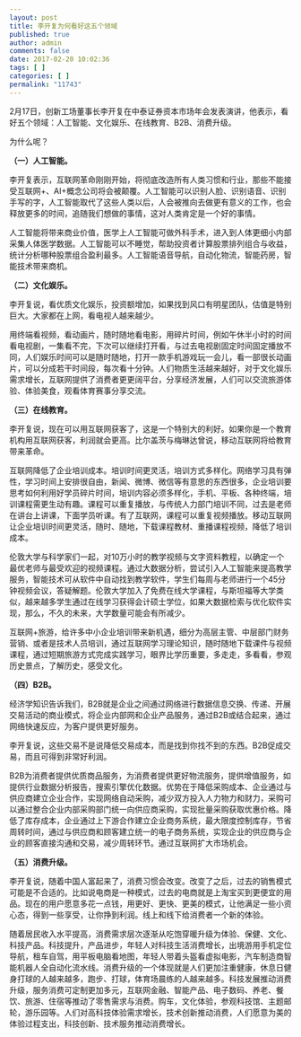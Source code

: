```yaml
---
layout: post
title: 李开复为何看好这五个领域
published: true
author: admin
comments: false
date: 2017-02-20 10:02:36
tags: [ ]
categories: [ ]
permalink: "11743"
---
```

2月17日，创新工场董事长李开复在中泰证券资本市场年会发表演讲，他表示，看好五个领域：人工智能、文化娱乐、在线教育、B2B、消费升级。

为什么呢？

**（一）人工智能。**

李开复表示，互联网革命刚刚开始，将彻底改造所有人类习惯和行业，那些不能接受互联网+、AI+概念公司将会被颠覆。人工智能可以识别人脸、识别语音、识别手写的字，人工智能取代了这些人类以后，人会被推向去做更有意义的工作，也会释放更多的时间，追随我们想做的事情，这对人类肯定是一个好的事情。
  
人工智能将带来商业价值，医学上人工智能可做外科手术，进入到人体更细小内部采集人体医学数据。人工智能可以不睡觉，帮助投资者计算股票排列组合与收益，统计分析哪种股票组合盈利最多。人工智能语音导航，自动化物流，智能药房，智能技术带来商机。

**（二）文化娱乐。**

李开复说，看优质文化娱乐，投资额增加，如果找到风口有明星团队，估值是特别巨大。大家都在上网，看电视人越来越少。
  
用终端看视频，看动画片，随时随地看电影，用碎片时间，例如午休半小时的时间看电视剧，一集看不完，下次可以继续打开看，与过去电视剧固定时间固定播放不同，人们娱乐时间可以是随时随地，打开一款手机游戏玩一会儿，看一部很长动画片，可以分成若干时间段，每次看十分钟。人们物质生活越来越好，对于文化娱乐需求增长，互联网提供了消费者更更阔平台，分享经济发展，人们可以交流旅游体验、体验美食，观看体育赛事分享交流。

**（三）在线教育。**

李开复说，现在可以用互联网获客了，这是一个特别大的利好。如果你是一个教育机构用互联网获客，利润就会更高。比尔盖茨与梅琳达曾说，移动互联网将给教育带来革命。
  
互联网降低了企业培训成本。培训时间更灵活，培训方式多样化。网络学习具有弹性，学习时间上安排很自由，新闻、微博、微信等有意思的东西很多，企业培训要思考如何利用好学员碎片时间，培训内容必须多样化，手机、平板、各种终端，培训课程需更生动有趣。课程可以重复播放，与传统人力部门培训不同，过去是老师在讲台上讲课，下面学员听课。有了互联网，课程可以重复视频播放。移动互联网让企业培训时间更灵活，随时、随地，下载课程教材、重播课程视频，降低了培训成本。
  
伦敦大学与科学家们一起，对10万小时的教学视频与文字资料教程，以确定一个最优老师与最受欢迎的视频课程。通过大数据分析，尝试引入人工智能来提高教学服务，智能技术可从软件中自动找到教学软件，学生们每周与老师进行一个45分钟视频会议，答疑解题。伦敦大学加入了免费在线大学课程，与斯坦福等大学类似，越来越多学生通过在线学习获得会计硕士学位，如果大数据检索与优化软件实现，那么，不久的未来，大学数量可能会有所减少。
  
互联网+旅游，给许多中小企业培训带来新机遇，细分为高层主管、中层部门财务营销、或者是技术人员培训，通过互联网学习理论知识，随时随地下载课件与视频课程，通过短期旅游方式完成实践学习，眼界比学历重要，多走走，多看看，参观历史景点，了解历史，感受文化。

**（四）B2B。**

经济学知识告诉我们，B2B就是企业之间通过网络进行数据信息交换、传递、开展交易活动的商业模式，将企业内部网和企业产品服务，通过B2B或结合起来，通过网络快速反应，为客户提供更好服务。
  
李开复说，这些交易不是说降低交易成本，而是找到你找不到的东西。B2B促成交易，而且可得到非常好利润。
  
B2B为消费者提供优质商品服务，为消费者提供更好物流服务，提供增值服务，如提供行业数据分析报告，搜索引擎优化数据。优势在于降低采购成本、企业通过与供应商建立企业合作，实现网络自动采购，减少双方投入人力物力和财力，采购可以通过整合企业内部采购部门统一向供应商采购，实现批量采购获取优惠价格。降低了库存成本，企业通过上下游合作建立企业商务系统，最大限度控制库存，节省周转时间，通过与供应商和顾客建立统一的电子商务系统，实现企业的供应商与企业的顾客直接沟通和交易，减少周转环节。通过互联网扩大市场机会。

**（五）消费升级。**

李开复说，随着中国人富起来了，消费习惯会改变。改变了之后，过去的销售模式可能是不合适的。比如说电商是一种模式，过去的电商就是上淘宝买到更便宜的用品。现在的用户愿意多花一点钱，用更好、更快、更美的模式，让他满足一些小资心态，得到一些享受，让你挣到利润。线上和线下给消费者一个新的体验。
  
随着居民收入水平提高，消费需求层次逐渐从吃饱穿暖升级为体验、保健、文化、科技产品。科技提升，产品进步，年轻人对科技生活消费增长，出境游用手机定位导航，租车自驾，用平板电脑看地图，年轻人带着头盔看虚拟电影，汽车制造商智能机器人全自动化流水线。消费升级的一个体现就是人们更加注重健康，休息日健身打球的人越来越多，跑步、打球，体育场晨练的人越来越多。科技发展推动消费升级，服务消费可定制更加多元，互联网金融、智能产品、电子数码、养老、餐饮、旅游、住宿等推动了零售需求与消费。购车，文化体验，参观科技馆、主题邮轮，游乐园等。人们对高科技体验需求增长，技术创新推动消费，人们愿意为美的体验过程支出，科技创新、技术服务推动消费增长。